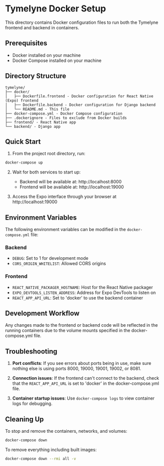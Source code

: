 # Tymelyne Docker Setup

This directory contains Docker configuration files to run both the Tymelyne frontend and backend in containers.

## Prerequisites

- Docker installed on your machine
- Docker Compose installed on your machine

## Directory Structure

```
tymelyne/
├── docker/
│   ├── Dockerfile.frontend - Docker configuration for React Native (Expo) frontend
│   ├── Dockerfile.backend - Docker configuration for Django backend
│   └── README.md - This file
├── docker-compose.yml - Docker Compose configuration
├── .dockerignore - Files to exclude from Docker builds
├── frontend/ - React Native app
└── backend/ - Django app
```

## Quick Start

1. From the project root directory, run:

```bash
docker-compose up
```

2. Wait for both services to start up:
   - Backend will be available at: http://localhost:8000
   - Frontend will be available at: http://localhost:19000

3. Access the Expo interface through your browser at http://localhost:19000

## Environment Variables

The following environment variables can be modified in the `docker-compose.yml` file:

### Backend
- `DEBUG`: Set to 1 for development mode
- `CORS_ORIGIN_WHITELIST`: Allowed CORS origins

### Frontend
- `REACT_NATIVE_PACKAGER_HOSTNAME`: Host for the React Native packager
- `EXPO_DEVTOOLS_LISTEN_ADDRESS`: Address for Expo DevTools to listen on
- `REACT_APP_API_URL`: Set to 'docker' to use the backend container

## Development Workflow

Any changes made to the frontend or backend code will be reflected in the running containers due to the volume mounts specified in the docker-compose.yml file.

## Troubleshooting

1. **Port conflicts**: If you see errors about ports being in use, make sure nothing else is using ports 8000, 19000, 19001, 19002, or 8081.

2. **Connection issues**: If the frontend can't connect to the backend, check that the `REACT_APP_API_URL` is set to 'docker' in the docker-compose.yml file.

3. **Container startup issues**: Use `docker-compose logs` to view container logs for debugging.

## Cleaning Up

To stop and remove the containers, networks, and volumes:

```bash
docker-compose down
```

To remove everything including built images:

```bash
docker-compose down --rmi all -v
``` 